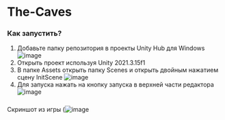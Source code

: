 # The-Caves
### Как запустить?
1. Добавьте папку репозитория в проекты Unity Hub для Windows
![image](https://user-images.githubusercontent.com/92929937/210827101-a2514b12-b038-4899-bc4a-0b9ac2617904.png)
2. Открыть проект используя Unity 2021.3.15f1
3. В папке Assets открыть папку Scenes и открыть двойным нажатием сцену InitScene
![image](https://user-images.githubusercontent.com/92929937/210826115-c5a0ca33-81d0-436c-8ba2-a8ccbf54c476.png)
4. Для запуска нажать на кнопку запуска в верхней части редактора
![image](https://user-images.githubusercontent.com/92929937/210826631-74f8471d-5807-417a-91d5-8109470bd78c.png)

#####
Скриншот из игры
(![image](https://github.com/Michael-Kolesnikov/TheCaves/assets/92929937/45be1b0d-4084-4d71-9ea7-356027fd3d4f)

